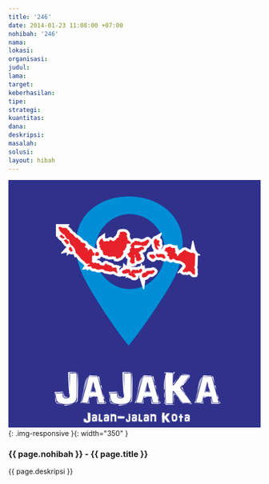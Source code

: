 ```yaml
---
title: '246'
date: 2014-01-23 11:08:00 +07:00
nohibah: '246'
nama: 
lokasi: 
organisasi: 
judul: 
lama: 
target: 
keberhasilan: 
tipe: 
strategi: 
kuantitas: 
dana: 
deskripsi: 
masalah: 
solusi: 
layout: hibah
---
```


![246](/static/img/hibahcms/246.png){: .img-responsive }{: width="350" }

### {{ page.nohibah }} - {{ page.title }}

{{ page.deskripsi }}
